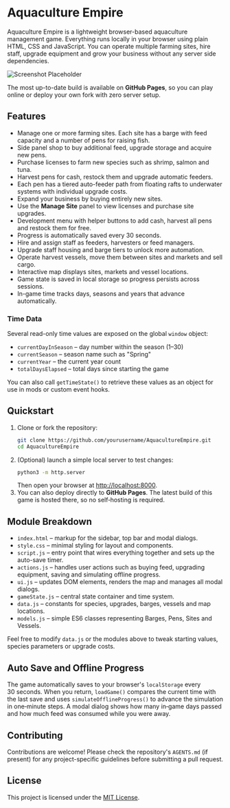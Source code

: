 # Aquaculture Empire

Aquaculture Empire is a lightweight browser-based aquaculture management game. Everything runs locally in your browser using plain HTML, CSS and JavaScript. You can operate multiple farming sites, hire staff, upgrade equipment and grow your business without any server side dependencies.

![Screenshot Placeholder](docs/screenshot.png)

The most up-to-date build is available on **GitHub Pages**, so you can play online or deploy your own fork with zero server setup.

## Features
- Manage one or more farming sites. Each site has a barge with feed capacity and a number of pens for raising fish.
- Side panel shop to buy additional feed, upgrade storage and acquire new pens.
- Purchase licenses to farm new species such as shrimp, salmon and tuna.
- Harvest pens for cash, restock them and upgrade automatic feeders.
- Each pen has a tiered auto-feeder path from floating rafts to
  underwater systems with individual upgrade costs.
- Expand your business by buying entirely new sites.
- Use the **Manage Site** panel to view licenses and purchase site upgrades.
- Development menu with helper buttons to add cash, harvest all pens and restock them for free.
- Progress is automatically saved every 30 seconds.
- Hire and assign staff as feeders, harvesters or feed managers.
- Upgrade staff housing and barge tiers to unlock more automation.
- Operate harvest vessels, move them between sites and markets and sell cargo.
- Interactive map displays sites, markets and vessel locations.
- Game state is saved in local storage so progress persists across sessions.
- In-game time tracks days, seasons and years that advance automatically.

### Time Data
Several read-only time values are exposed on the global `window` object:

- `currentDayInSeason` – day number within the season (1–30)
- `currentSeason` – season name such as "Spring"
- `currentYear` – the current year count
- `totalDaysElapsed` – total days since starting the game

You can also call `getTimeState()` to retrieve these values as an object for
use in mods or custom event hooks.

## Quickstart
1. Clone or fork the repository:
   ```bash
   git clone https://github.com/yourusername/AquacultureEmpire.git
   cd AquacultureEmpire
   ```
2. (Optional) launch a simple local server to test changes:
   ```bash
   python3 -m http.server
   ```
   Then open your browser at [http://localhost:8000](http://localhost:8000).
3. You can also deploy directly to **GitHub Pages**. The latest build of this game is hosted there, so no self‑hosting is required.

## Module Breakdown
- `index.html` – markup for the sidebar, top bar and modal dialogs.
- `style.css` – minimal styling for layout and components.
- `script.js` – entry point that wires everything together and sets up the auto-save timer.
- `actions.js` – handles user actions such as buying feed, upgrading equipment, saving and simulating offline progress.
- `ui.js` – updates DOM elements, renders the map and manages all modal dialogs.
- `gameState.js` – central state container and time system.
- `data.js` – constants for species, upgrades, barges, vessels and map locations.
- `models.js` – simple ES6 classes representing Barges, Pens, Sites and Vessels.

Feel free to modify `data.js` or the modules above to tweak starting values, species parameters or upgrade costs.

## Auto Save and Offline Progress
The game automatically saves to your browser's `localStorage` every 30&nbsp;seconds. When you return, `loadGame()` compares the current time with the last save and uses `simulateOfflineProgress()` to advance the simulation in one‑minute steps. A modal dialog shows how many in‑game days passed and how much feed was consumed while you were away.

## Contributing
Contributions are welcome! Please check the repository's `AGENTS.md` (if present)
for any project-specific guidelines before submitting a pull request.

## License
This project is licensed under the [MIT License](LICENSE).

